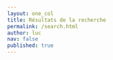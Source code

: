 ```yaml
---
layout: one_col
title: Résultats de la recherche
permalink: /search.html
author: luc
nav: false
published: true
---
```

  
<div id="tipue_search_content"></div>

<script src="js/jquery-2.1.4.min.js"></script>
<script src="js/tipuesearch_content.js"></script>
<script src="js/tipuesearch_set.js"></script>
<script src="js/tipuesearch.min.js"></script>
<script>
$(document).ready(function() {
     $('#tipue_search_input').tipuesearch();
});
</script>
